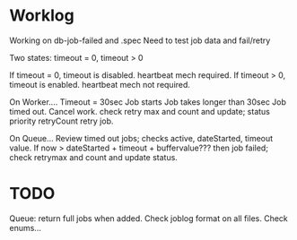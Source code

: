 # Worklog

Working on db-job-failed and .spec
Need to test job data and fail/retry



Two states: timeout = 0, timeout > 0

If timeout = 0, timeout is disabled. heartbeat mech required.
If timeout > 0, timeout is enabled. heartbeat mech not required.

On Worker....
Timeout = 30sec
Job starts
Job takes longer than 30sec
Job timed out.
Cancel work.
check retry max and count and update;
  status
  priority
  retryCount
retry job.

On Queue...
Review timed out jobs;
  checks active, dateStarted, timeout value.
If now > dateStarted + timeout + buffervalue??? then job failed;
  check retrymax and count and update status.




# TODO

Queue: return full jobs when added.
Check joblog format on all files.
Check enums...

